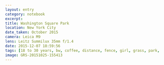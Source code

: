 ```yaml
--- 
layout: entry
category: notebook
excerpt:
title: Washington Square Park
location: New York City
date_taken: October 2015
camera: Leica M9
lens: Leitz Summilux 35mm f/1.4
date: 2015-12-07 18:59:56
tags: [18 to 30 years, bw, coffee, distance, fence, girl, grass, park, pensive, squirrel, sunlight]
image: GRS-20151025-155413
---
```

